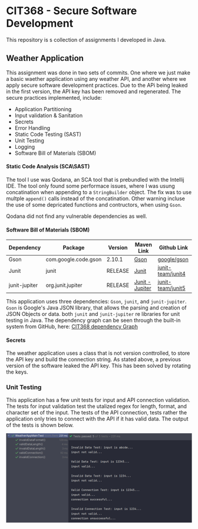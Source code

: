 # CIT368 - Secure Software Development

This repository is s collection of assignments I developed in Java. 


## Weather Application

This assignment was done in two sets of commits. One where we just make a basic waether application using any weather API, and another where we apply secure software development practices. Due to the APi being leaked in the first version, the API key has been removed and regenerated. The secure practices implemented, include:
 - Application Partitioning
 - Input validation & Sanitation
 - Secrets
 - Error Handling
 - Static Code Testing (SAST)
 - Unit Testing
 - Logging
 - Software Bill of Materials (SBOM)

#### Static Code Analysis (SCA\SAST)

The tool I use was Qodana, an SCA tool that is prebundled with the Intellij IDE. The tool only found some performace issues, where I was usung concatination when appending to a `StringBuilder` object. The fix was to use multple `append()` calls instead of the concatination. Other warning incluse the use of some depricated functions and contructors, when using `Gson`. 

Qodana did not find any vulnerable dependencies as well. 

#### Software Bill of Materials (SBOM)

| Dependency | Package | Version | Maven Link | Github Link |
|------------|---------|---------|------------|-------------|
| Gson | com.google.code.gson | 2.10.1 | [Gson](https://mvnrepository.com/artifact/com.google.code.gson/gson) | [google/gson](https://github.com/google/gson) |
| Junit | junit | RELEASE | [Junit](https://mvnrepository.com/artifact/junit) | [junit-team/junit4](https://github.com/junit-team/junit4) |
| junit-jupiter | org.junit.jupiter | RELEASE | [Junit - Jupiter](https://mvnrepository.com/artifact/junit) | [junit-team/junit5](https://github.com/junit-team/junit5) |

This application uses three dependencies: `Gson`, `junit`, and `junit-jupiter`. `Gson` is Google's Java JSON library, that allows the parsing and creation of JSON Objects or data. both `junit` and `junit-jupiter` re libraries for unit testing in Java. The dependency graph can be seen through the built-in system from GitHub, here: [CIT368 dependency Graph](https://github.com/Zack-Fleming/CIT368/network/dependencies)


#### Secrets

The weather application uses a class that is not version conttrolled, to store the API key and build the connection string. As stated above, a previous version of the software leaked the API key. This has been solved by rotating the keys. 


### Unit Testing

This application has a few unit tests for input and API connection validation. The tests for input validation test the utalized regex for length, format, and character set of the input. The tests of the API connection, tests rather the application only tries to connect with the API if it has valid data. The output of the tests is shown below.

![Output of the unit tests](unit_test_output.png)
